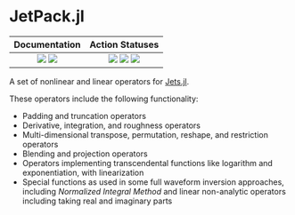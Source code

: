 # JetPack.jl

| **Documentation** | **Action Statuses** |
|:---:|:---:|
| [![][docs-dev-img]][docs-dev-url] [![][docs-stable-img]][docs-stable-url] | [![][doc-build-status-img]][doc-build-status-url] [![][build-status-img]][build-status-url] [![][code-coverage-img]][code-coverage-results] |

A set of nonlinear and linear operators for [Jets.jl](https://github.com/ChevronETC/Jets.jl).

These operators include the following functionality:
* Padding and truncation operators 
* Derivative, integration, and roughness operators
* Multi-dimensional transpose, permutation, reshape, and restriction operators
* Blending and projection operators
* Operators implementing transcendental functions like logarithm and exponentiation, with linearization
* Special functions as used in some full waveform inversion approaches, including *Normalized Integral Method* and linear non-analytic operators including taking real and imaginary parts

[docs-dev-img]: https://img.shields.io/badge/docs-dev-blue.svg
[docs-dev-url]: https://chevronetc.github.io/JetPack.jl/dev/

[docs-stable-img]: https://img.shields.io/badge/docs-stable-blue.svg
[docs-stable-url]: https://ChevronETC.github.io/JetPack.jl/stable

[doc-build-status-img]: https://github.com/ChevronETC/JetPack.jl/workflows/Documentation/badge.svg
[doc-build-status-url]: https://github.com/ChevronETC/JetPack.jl/actions?query=workflow%3ADocumentation

[build-status-img]: https://github.com/ChevronETC/JetPack.jl/workflows/Tests/badge.svg
[build-status-url]: https://github.com/ChevronETC/JetPack.jl/actions?query=workflow%3A"Tests"

[code-coverage-img]: https://codecov.io/gh/ChevronETC/JetPack.jl/branch/master/graph/badge.svg
[code-coverage-results]: https://codecov.io/gh/ChevronETC/JetPack.jl
